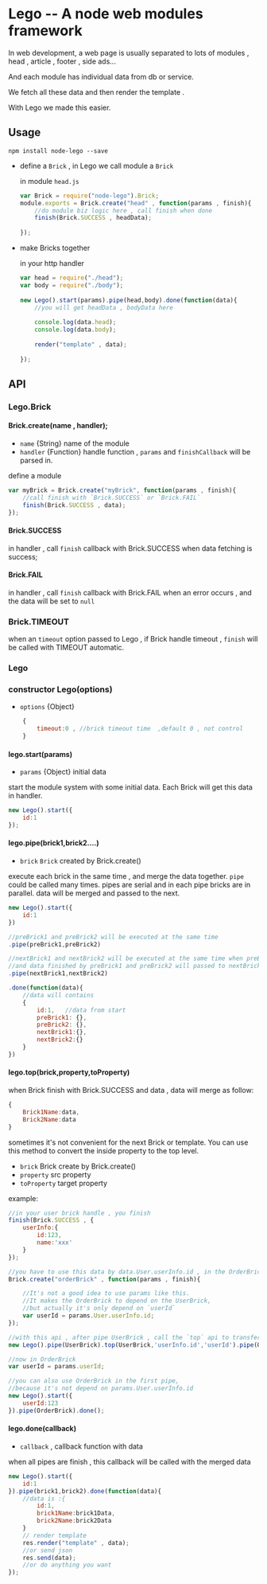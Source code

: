 # Lego -- A node web modules framework

In web development, a web page is usually separated to lots of modules ,  head , article , footer , side ads...

And each module has individual data from db or service.

We fetch all these data and then render the template .

With Lego we made this easier.
 
  
## Usage

`npm install node-lego --save`

- define a `Brick` , in Lego we call module a `Brick`

    in module `head.js` 
    
    ```js
    var Brick = require("node-lego").Brick;
    module.exports = Brick.create("head" , function(params , finish){
        //do module biz logic here , call finish when done
        finish(Brick.SUCCESS , headData);
            
    });
    ```
    
- make Bricks together
    
    in your http handler
    
    ```js
    var head = require("./head");
    var body = require("./body");
        
    new Lego().start(params).pipe(head,body).done(function(data){
        //you will get headData , bodyData here
            
        console.log(data.head);
        console.log(data.body);
        
        render("template" , data);
            
    });
    ```
    
## API

### Lego.Brick

#### Brick.create(name , handler);

- `name`      {String} name of the module
- `handler`   {Function} handle function , `params` and `finishCallback` will be parsed in.
    
define a module

```js
var myBrick = Brick.create("myBrick", function(params , finish){
    //call finish with `Brick.SUCCESS` or `Brick.FAIL`
    finish(Brick.SUCCESS , data);
});
```

#### Brick.SUCCESS

in handler , call `finish` callback with Brick.SUCCESS  when data fetching is success;

#### Brick.FAIL

in handler , call `finish` callback with Brick.FAIL  when an error occurs , and the data will be set to `null`

### Brick.TIMEOUT
when an `timeout` option passed to Lego , if Brick handle timeout , `finish` will be called with TIMEOUT automatic.

### Lego

### constructor Lego(options)

- `options` {Object} 
 
```js
    {
        timeout:0 , //brick timeout time  ,default 0 , not control
    }
```

#### lego.start(params)

- `params` {Object} initial data
    
start the module system with some initial data. Each Brick will get this data in handler.

```js
new Lego().start({
    id:1
});
```

#### lego.pipe(brick1,brick2....)

- `brick` `Brick` created by Brick.create()
    
execute each brick in the same time , and merge the data together.
`pipe` could be called many times. pipes are serial and in each pipe bricks are in parallel.
data will be  merged and passed to the next.

```js
new Lego().start({
    id:1
})

//preBrick1 and preBrick2 will be executed at the same time
.pipe(preBrick1,preBrick2)

//nextBrick1 and nextBrick2 will be executed at the same time when preBricks are all finished
//and data finished by preBrick1 and preBrick2 will passed to nextBrick1 and nextBrick2
.pipe(nextBrick1,nextBrick2)

.done(function(data){
    //data will contains
    {
        id:1,   //data from start
        preBrick1: {},
        preBrick2: {},
        nextBrick1:{},
        nextBrick2:{}
    }
})
```

#### lego.top(brick,property,toProperty)

when Brick finish with Brick.SUCCESS and data , data will merge as follow:

```js
{
    Brick1Name:data,
    Brick2Name:data
}
```
sometimes it's not convenient for the next Brick or template. 
You can use this method to convert the inside property to the top level.

- `brick` Brick create by Brick.create()
- `property` src property 
- `toProperty` target property

example:

```js
//in your user brick handle , you finish
finish(Brick.SUCCESS , {
    userInfo:{
        id:123,
        name:'xxx'
    }
});

//you have to use this data by data.User.userInfo.id , in the OrderBrick you have to :
Brick.create("orderBrick" , function(params , finish){

    //It's not a good idea to use params like this. 
    //It makes the OrderBrick to depend on the UserBrick,
    //but actually it's only depend on `userId`
    var userId = params.User.userInfo.id;
});

//with this api , after pipe UserBrick , call the `top` api to transfer userId to the top level.
new Lego().pipe(UserBrick).top(UserBrick,'userInfo.id','userId').pipe(OrderBrick);

//now in OrderBrick 
var userId = params.userId;

//you can also use OrderBrick in the first pipe,
//because it's not depend on params.User.userInfo.id
new Lego().start({
    userId:123
}).pipe(OrderBrick).done();

```

#### lego.done(callback)

- `callback` , callback function with data
    
when all pipes are finish , this callback will be called with the merged data

```js
new Lego().start({
    id:1
}).pipe(brick1,brick2).done(function(data){
    //data is :{
        id:1,
        brick1Name:brick1Data,
        brick2Name:brick2Data
    }
    // render template 
    res.render("template" , data);
    //or send json
    res.send(data);
    //or do anything you want
});
```    
        
